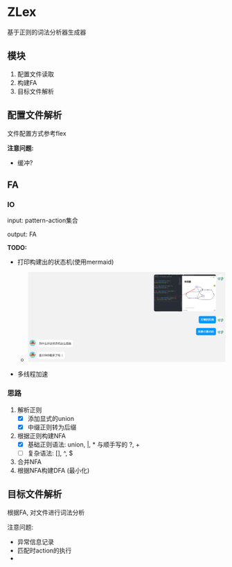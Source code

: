 # ZLex

基于正则的词法分析器生成器

## 模块
1. 配置文件读取
2. 构建FA
3. 目标文件解析

## 配置文件解析

文件配置方式参考flex

**注意问题:**
- 缓冲?

## FA

### IO
input: pattern-action集合

output: FA

**TODO:**
- 打印构建出的状态机(使用mermaid)
  - ![08cf5ddfc63bf4a5c852674367cd9dd5](./思路.assets/08cf5ddfc63bf4a5c852674367cd9dd5.png)

- 多线程加速


### 思路
1. 解析正则
   - [x] 添加显式的union
   - [x] 中缀正则转为后缀
2. 根据正则构建NFA
    - [x] 基础正则语法: union, |, * 与顺手写的 ?, +
    - [ ] 复杂语法: [], ^, $
3. 合并NFA
4. 根据NFA构建DFA (最小化)

## 目标文件解析

根据FA, 对文件进行词法分析

注意问题:
- 异常信息记录
- 匹配时action的执行
- 